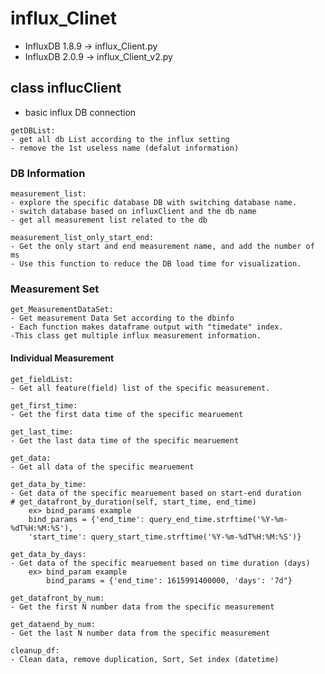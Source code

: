 # influx_Clinet
- InfluxDB 1.8.9 -> influx_Client.py
- InfluxDB 2.0.9 -> influx_Client_v2.py


## class influcClient
- basic influx DB connection

```
getDBList: 
- get all db List according to the influx setting
- remove the 1st useless name (defalut information)
```

### DB Information

```
measurement_list:
- explore the specific database DB with switching database name.
- switch database based on influxClient and the db name
- get all measurement list related to the db
```
```
measurement_list_only_start_end:
- Get the only start and end measurement name, and add the number of ms
- Use this function to reduce the DB load time for visualization.
```

### Measurement Set

```
get_MeasurementDataSet:
- Get measurement Data Set according to the dbinfo
- Each function makes dataframe output with "timedate" index.
-This class get multiple influx measurement information.
```

#### Individual Measurement

```
get_fieldList:
- Get all feature(field) list of the specific measurement.
```
```
get_first_time:
- Get the first data time of the specific mearuement
```

```
get_last_time:
- Get the last data time of the specific mearuement
```

```
get_data:
- Get all data of the specific mearuement
```
```
get_data_by_time:
- Get data of the specific mearuement based on start-end duration
# get_datafront_by_duration(self, start_time, end_time)
    ex> bind_params example
    bind_params = {'end_time': query_end_time.strftime('%Y-%m-%dT%H:%M:%S'), 
    'start_time': query_start_time.strftime('%Y-%m-%dT%H:%M:%S')}
```
```
get_data_by_days:
- Get data of the specific mearuement based on time duration (days)
    ex> bind_param example
        bind_params = {'end_time': 1615991400000, 'days': '7d"}
```

```
get_datafront_by_num:
- Get the first N number data from the specific measurement
```

```
get_dataend_by_num:
- Get the last N number data from the specific measurement
```


```
cleanup_df:
- Clean data, remove duplication, Sort, Set index (datetime)


```
